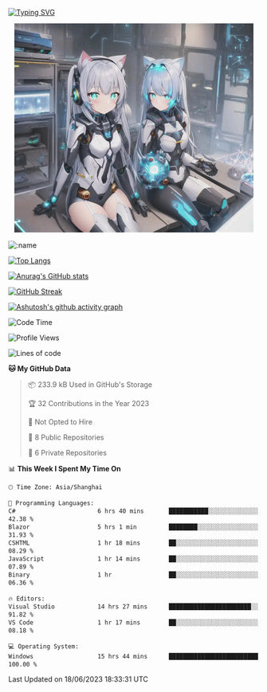 [![Typing SVG](https://readme-typing-svg.demolab.com?font=Fira+Code&pause=1000&color=F78FDE&width=435&lines=%E6%AC%A2%E8%BF%8E%E5%A4%A7%E4%BD%AC%E6%9D%A5%E8%AE%BF0v0)](https://git.io/typing-svg)


<p align="center">
  <a href="https://github.com/qq583044063qq"><img src="banner.png" alt="qq583044063qq Banner"></a>
</p>



![:name](https://count.getloli.com/get/@hk416?theme=rule34)

[![Top Langs](https://github-readme-stats.vercel.app/api/top-langs/?username=qq583044063qq&locale=cn&hide=javascript,html,css&theme=tokyonight)](https://github.com/anuraghazra/github-readme-stats)

[![Anurag's GitHub stats](https://github-readme-stats.vercel.app/api?username=qq583044063qq&count_private=true&show_icons=true&locale=cn&theme=tokyonight)](https://github.com/anuraghazra/github-readme-stats)

[![GitHub Streak](https://streak-stats.demolab.com/?user=qq583044063qq&locale=zh_Hans&theme=tokyonight)](https://git.io/streak-stats)

[![Ashutosh's github activity graph](https://github-readme-activity-graph.vercel.app/graph?username=qq583044063qq&theme=tokyo-night)](https://github.com/ashutosh00710/github-readme-activity-graph)

<!--START_SECTION:waka-->
![Code Time](http://img.shields.io/badge/Code%20Time-30%20hrs%2022%20mins-blue)

![Profile Views](http://img.shields.io/badge/Profile%20Views-226-blue)

![Lines of code](https://img.shields.io/badge/From%20Hello%20World%20I%27ve%20Written-904.7%20thousand%20lines%20of%20code-blue)

**🐱 My GitHub Data** 

> 📦 233.9 kB Used in GitHub's Storage 
 > 
> 🏆 32 Contributions in the Year 2023
 > 
> 🚫 Not Opted to Hire
 > 
> 📜 8 Public Repositories 
 > 
> 🔑 6 Private Repositories 
 > 
📊 **This Week I Spent My Time On** 

```text
🕑︎ Time Zone: Asia/Shanghai

💬 Programming Languages: 
C#                       6 hrs 40 mins       ███████████░░░░░░░░░░░░░░   42.38 % 
Blazor                   5 hrs 1 min         ████████░░░░░░░░░░░░░░░░░   31.93 % 
CSHTML                   1 hr 18 mins        ██░░░░░░░░░░░░░░░░░░░░░░░   08.29 % 
JavaScript               1 hr 14 mins        ██░░░░░░░░░░░░░░░░░░░░░░░   07.89 % 
Binary                   1 hr                ██░░░░░░░░░░░░░░░░░░░░░░░   06.36 % 

🔥 Editors: 
Visual Studio            14 hrs 27 mins      ███████████████████████░░   91.82 % 
VS Code                  1 hr 17 mins        ██░░░░░░░░░░░░░░░░░░░░░░░   08.18 % 

💻 Operating System: 
Windows                  15 hrs 44 mins      █████████████████████████   100.00 % 
```


 Last Updated on 18/06/2023 18:33:31 UTC
<!--END_SECTION:waka-->
